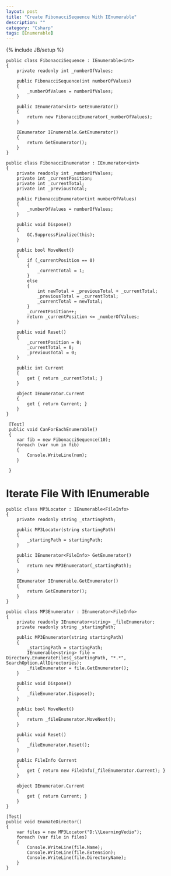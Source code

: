 ```yaml
---
layout: post
title: "Create FibonacciSequence With IEnumerable"
description: ""
category: "Csharp"
tags: [Enumerable]
---
```

{% include JB/setup %}

	public class FibonacciSequence : IEnumerable<int>
    {
        private readonly int _numberOfValues;

        public FibonacciSequence(int numberOfValues)
        {
            _numberOfValues = numberOfValues;
        }

        public IEnumerator<int> GetEnumerator()
        {
            return new FibonacciEnumerator(_numberOfValues);
        }

        IEnumerator IEnumerable.GetEnumerator()
        {
            return GetEnumerator();
        }
    }

    public class FibonacciEnumerator : IEnumerator<int>
    {
        private readonly int _numberOfValues;
        private int _currentPosition;
        private int _currentTotal;
        private int _previousTotal;

        public FibonacciEnumerator(int numberOfValues)
        {
            _numberOfValues = numberOfValues;
        }

        public void Dispose()
        {
            GC.SuppressFinalize(this);
        }

        public bool MoveNext()
        {
            if (_currentPosition == 0)
            {
                _currentTotal = 1;
            }
            else
            {
                int newTotal = _previousTotal + _currentTotal;
                _previousTotal = _currentTotal;
                _currentTotal = newTotal;
            }
            _currentPosition++;
            return _currentPosition <= _numberOfValues;
        }

        public void Reset()
        {
            _currentPosition = 0;
            _currentTotal = 0;
            _previousTotal = 0;
        }

        public int Current
        {
            get { return _currentTotal; }
        }

        object IEnumerator.Current
        {
            get { return Current; }
        }
    }

	 [Test]
     public void CanForEachEnumerable()
     {
        var fib = new FibonacciSequence(10);
        foreach (var num in fib)
        {
            Console.WriteLine(num);
        }

     }

# Iterate File With IEnumerable

 	public class MP3Locator : IEnumerable<FileInfo>
    {
        private readonly string _startingPath;

        public MP3Locator(string startingPath)
        {
            _startingPath = startingPath;
        }

        public IEnumerator<FileInfo> GetEnumerator()
        {
            return new MP3Enumerator(_startingPath);
        }

        IEnumerator IEnumerable.GetEnumerator()
        {
            return GetEnumerator();
        }
    }

    public class MP3Enumerator : IEnumerator<FileInfo>
    {
        private readonly IEnumerator<string> _fileEnumerator;
        private readonly string _startingPath;

        public MP3Enumerator(string startingPath)
        {
            _startingPath = startingPath;
            IEnumerable<string> file = Directory.EnumerateFiles(_startingPath, "*.*", SearchOption.AllDirectories);
            _fileEnumerator = file.GetEnumerator();
        }

        public void Dispose()
        {
            _fileEnumerator.Dispose();
        }

        public bool MoveNext()
        {
            return _fileEnumerator.MoveNext();
        }

        public void Reset()
        {
            _fileEnumerator.Reset();
        }

        public FileInfo Current
        {
            get { return new FileInfo(_fileEnumerator.Current); }
        }

        object IEnumerator.Current
        {
            get { return Current; }
        }
    }

	[Test]
    public void EnumateDirector()
    {
        var files = new MP3Locator("D:\\LearningVedio");
        foreach (var file in files)
        {
            Console.WriteLine(file.Name);
            Console.WriteLine(file.Extension);
            Console.WriteLine(file.DirectoryName);
        }
    }